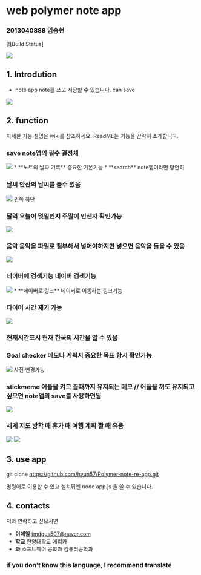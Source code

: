 # web polymer note app
### 2013040888 임승현
[![Build Status]

<img src = "/images/logo.jpg" />


## 1. Introdution
* note app
note를 쓰고 저장할 수 있습니다. can save

<a>
<img src = "/images/main.png" />
</a>

## 2. function

자세한 기능 설명은 wiki를 참조하세요.
ReadME는 기능을 간략히 소개합니다.

### **save** note앱의 필수 결정체
<img src = "/images/main.png" />
* **노트의 날짜 기록** 중요한 기본기능
* **search** note앱이라면 당연히

### **날씨** 안산의 날씨를 볼수 있음
<img src = "/images/main.png" />
왼쪽 하단

### **달력** 오늘이 몇일인지 주말이 언젠지 확인가능
<img src = "/images/calender.png" />

### **음악** 음악을 파일로 첨부해서 넣어야하지만 넣으면 음악을 들을 수 있음
<img src = "/images/musicplay.png" />


### **네이버에 검색기능** 네이버 검색기능
<img src = "/images/naver.png" />
* **네이버로 링크** 네이버로 이동하는 링크기능

### **타이머** 시간 재기 가능
<img src = "/images/time.png" />

### **현재시간표시** 현재 한국의 시간을 알 수 있음
### **Goal checker** 메모나 계획시 중요한 목표 항시 확인가능
<img src = "/images/dream.png" />
사진 변경가능

### **stickmemo** 어플을 켜고 끌때까지 유지되는 메모 // 어플을 꺼도 유지되고 싶으면 note앱의 save를 사용하면됨
<img src = "/images/main.png" />

### **세계 지도** 방학 때 휴가 때 여행 계획 짤 때 유용
<img src = "/images/world.png" />
<img src = "/images/worldload.png" />

## 3. use app
git clone https://github.com/hyun57/Polymer-note-re-app.git

명령어로 이용할 수 있고
설치뒤엔 node app.js 을 쓸 수 있습니다.


## 4. contacts
저와 연락하고 싶으시면
* **이메일** tmdgus507@naver.com
* **학교** 한양대학교 에리카
* **과** 소프트웨어 공학과 컴퓨터공학과

### if you don't know this language, I recommend translate
